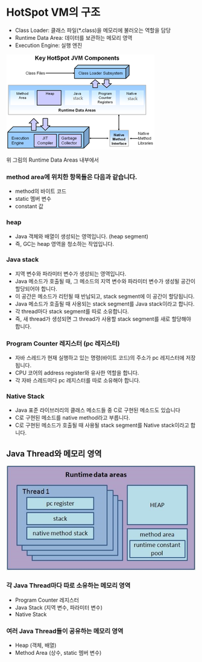 # HotSpot VM의 구조
* Class Loader: 클래스 파일(*.class)을 메모리에 불러오는 역할을 담당
* Runtime Data Area: 데이터를 보관하는 메모리 영역
* Execution Engine: 실행 엔진

![HotSpot_VM](./img/HotSpot_VM.png)

위 그림의 Runtime Data Areas 내부에서
### method area에 위치한 항목들은 다음과 같습니다.
* method의 바이트 코드
* static 멤버 변수
* constant 값

### heap
* Java 객체와 배열이 생성되는 영역입니다. (heap segment)
* 즉, GC는 heap 영역을 청소하는 작업입니다.

### Java stack
* 지역 변수와 파라미터 변수가 생성되는 영역입니다.
* Java 메소드가 호출될 때, 그 메소드의 지역 변수와 파라미터 변수가 생성될 공간이 할당되어야 합니다.
* 이 공간은 메소드가 리턴될 때 반납되고, stack segment에 이 공간이 할당됩니다.
* Java 메소드가 호출될 때 사용되는 stack segment를 Java stack이라고 합니다.
* 각 thread마다 stack segment를 따로 소유합니다.
* 즉, 새 thread가 생성되면 그 thread가 사용할 stack segment를 새로 할당해야 합니다.

### Program Counter 레지스터 (pc 레지스터)
* 자바 스레드가 현재 실행하고 있는 명령(바이트 코드)의 주소가 pc 레지스터에 저장됩니다.
* CPU 코어의 address register와 유사한 역할을 합니다.
* 각 자바 스레드마다 pc 레지스터를 따로 소유해야 합니다. 

### Native Stack
* Java 표준 라이브러리의 클래스 메소드들 중 C로 구현된 메소드도 있습니다
* C로 구현된 메소드를 native method라고 부릅니다.
* C로 구현된 메소드가 호출될 때 사용될 stack segment를 Native stack이라고 합니다.

## Java Thread와 메모리 영역
![Java_Thread_and_Memory_area](./img/java_thread_memory_area.jpg)

### 각 Java Thread마다 따로 소유하는 메모리 영역
* Program Counter 레지스터
* Java Stack (지역 변수, 파라미터 변수)
* Native Stack

### 여러 Java Thread들이 공유하는 메모리 영역
* Heap (객체, 배열)
* Method Area (상수, static 멤버 변수)

